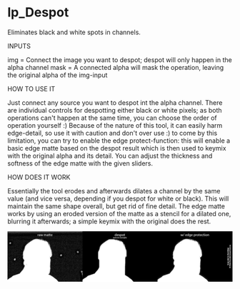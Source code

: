 # lp_Despot

Eliminates black and white spots in channels.


INPUTS

img = Connect the image you want to despot; despot will only happen in the alpha channel mask = A connected alpha will mask the operation, leaving the original alpha of the img-input

HOW TO USE IT

Just connect any source you want to despot int the alpha channel. There are individual controls for despotting either black or white pixels; as both operations can't happen at the same time, you can choose the order of operation yourself :) Because of the nature of this tool, it can easily harm edge-detail, so use it with caution and don't over use :) to come by this limitation, you can try to enable the edge protect-function: this will enable a basic edge matte based on the despot result which is then used to keymix with the original alpha and its detail. You can adjust the thickness and softness of the edge matte with the given sliders.

HOW DOES IT WORK

Essentially the tool erodes and afterwards dilates a channel by the same value (and vice versa, depending if you despot for white or black). This will maintain the same shape overall, but get rid of fine detail. The edge matte works by using an eroded version of the matte as a stencil for a dilated one, blurring it afterwards; a simple keymix with the original does the rest.


![Screenshot](despot_bsp.png)
